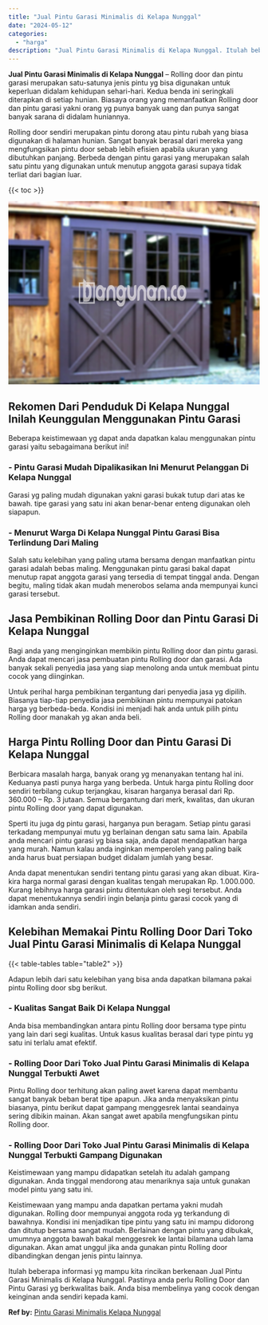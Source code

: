 ```yaml
---
title: "Jual Pintu Garasi Minimalis di Kelapa Nunggal"
date: "2024-05-12"
categories: 
  - "harga"
description: "Jual Pintu Garasi Minimalis di Kelapa Nunggal. Itulah beberapa informasi yg mampu kita rincikan berkenaan Jual Pintu Garasi Minimalis di Kelapa Nunggal. Past..."
---
```


**Jual Pintu Garasi Minimalis di Kelapa Nunggal** – Rolling door dan pintu garasi merupakan satu-satunya jenis pintu yg bisa digunakan untuk keperluan didalam kehidupan sehari-hari. Kedua benda ini seringkali diterapkan di setiap hunian. Biasaya orang yang memanfaatkan Rolling door dan pintu garasi yakni orang yg punya banyak uang dan punya sangat banyak sarana di didalam huniannya.

Rolling door sendiri merupakan pintu dorong atau pintu rubah yang biasa digunakan di halaman hunian. Sangat banyak berasal dari mereka yang mengfungsikan pintu door sebab lebih efisien apabila ukuran yang dibutuhkan panjang. Berbeda dengan pintu garasi yang merupakan salah satu pintu yang digunakan untuk menutup anggota garasi supaya tidak terliat dari bagian luar.

{{< toc >}}

![Jual Pintu Garasi Minimalis di Kelapa Nunggal](/images/pintu-garasi-03.png)

## Rekomen Dari Penduduk Di Kelapa Nunggal Inilah Keunggulan Menggunakan Pintu Garasi

Beberapa keistimewaan yg dapat anda dapatkan kalau menggunakan pintu garasi yaitu sebagaimana berikut ini!

### \- Pintu Garasi Mudah Dipalikasikan Ini Menurut Pelanggan Di Kelapa Nunggal

Garasi yg paling mudah digunakan yakni garasi bukak tutup dari atas ke bawah. tipe garasi yang satu ini akan benar-benar enteng digunakan oleh siapapun.

### \- Menurut Warga Di Kelapa Nunggal Pintu Garasi Bisa Terlindung Dari Maling

Salah satu kelebihan yang paling utama bersama dengan manfaatkan pintu garasi adalah bebas maling. Menggunakan pintu garasi bakal dapat menutup rapat anggota garasi yang tersedia di tempat tinggal anda. Dengan begitu, maling tidak akan mudah menerobos selama anda mempunyai kunci garasi tersebut.

## Jasa Pembikinan Rolling Door dan Pintu Garasi Di Kelapa Nunggal

Bagi anda yang menginginkan membikin pintu Rolling door dan pintu garasi. Anda dapat mencari jasa pembuatan pintu Rolling door dan garasi. Ada banyak sekali penyedia jasa yang siap menolong anda untuk membuat pintu cocok yang diinginkan.

Untuk perihal harga pembikinan tergantung dari penyedia jasa yg dipilih. Biasanya tiap-tiap penyedia jasa pembikinan pintu mempunyai patokan harga yg berbeda-beda. Kondisi ini menjadi hak anda untuk pilih pintu Rolling door manakah yg akan anda beli.

## Harga Pintu Rolling Door dan Pintu Garasi Di Kelapa Nunggal

Berbicara masalah harga, banyak orang yg menanyakan tentang hal ini. Keduanya pasti punya harga yang berbeda. Untuk harga pintu Rolling door sendiri terbilang cukup terjangkau, kisaran harganya berasal dari Rp. 360.000 – Rp. 3 jutaan. Semua bergantung dari merk, kwalitas, dan ukuran pintu Rolling door yang dapat digunakan.

Sperti itu juga dg pintu garasi, harganya pun beragam. Setiap pintu garasi terkadang mempunyai mutu yg berlainan dengan satu sama lain. Apabila anda mencari pintu garasi yg biasa saja, anda dapat mendapatkan harga yang murah. Namun kalau anda inginkan memperoleh yang paling baik anda harus buat persiapan budget didalam jumlah yang besar.

Anda dapat menentukan sendiri tentang pintu garasi yang akan dibuat. Kira-kira harga normal garasi dengan kualitas tengah merupakan Rp. 1.000.000. Kurang lebihnya harga garasi pintu ditentukan oleh segi tersebut. Anda dapat menentukannya sendiri ingin belanja pintu garasi cocok yang di idamkan anda sendiri.

## Kelebihan Memakai Pintu Rolling Door Dari Toko Jual Pintu Garasi Minimalis di Kelapa Nunggal

{{< table-tables table="table2" >}}

Adapun lebih dari satu kelebihan yang bisa anda dapatkan bilamana pakai pintu Rolling door sbg berikut.

### \- Kualitas Sangat Baik Di Kelapa Nunggal

Anda bisa membandingkan antara pintu Rolling door bersama type pintu yang lain dari segi kualitas. Untuk kasus kualitas berasal dari type pintu yg satu ini terlalu amat efektif.

### \- Rolling Door Dari Toko Jual Pintu Garasi Minimalis di Kelapa Nunggal Terbukti Awet

Pintu Rolling door terhitung akan paling awet karena dapat membantu sangat banyak beban berat tipe apapun. Jika anda menyaksikan pintu biasanya, pintu berikut dapat gampang menggesrek lantai seandainya sering dibikin mainan. Akan sangat awet apabila mengfungsikan pintu Rolling door.

### \- Rolling Door Dari Toko Jual Pintu Garasi Minimalis di Kelapa Nunggal Terbukti Gampang Digunakan

Keistimewaan yang mampu didapatkan setelah itu adalah gampang digunakan. Anda tinggal mendorong atau menariknya saja untuk gunakan model pintu yang satu ini.

Keistimewaan yang mampu anda dapatkan pertama yakni mudah digunakan. Rolling door mempunyai anggota roda yg terkandung di bawahnya. Kondisi ini menjadikan tipe pintu yang satu ini mampu didorong dan ditutup bersama sangat mudah. Berlainan dengan pintu yang dibukak, umumnya anggota bawah bakal menggesrek ke lantai bilamana udah lama digunakan. Akan amat unggul jika anda gunakan pintu Rolling door dibandingkan dengan jenis pintu lainnya.

Itulah beberapa informasi yg mampu kita rincikan berkenaan Jual Pintu Garasi Minimalis di Kelapa Nunggal. Pastinya anda perlu Rolling Door dan Pintu Garasi yg berkwalitas baik. Anda bisa membelinya yang cocok dengan keinginan anda sendiri kepada kami.

**Ref by:** [Pintu Garasi Minimalis Kelapa Nunggal](https://id.wikipedia.org/wiki/Pintu)
